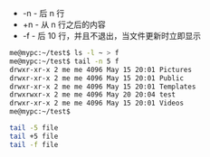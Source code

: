 * -n - 后 n 行
* +n - 从 n 行之后的内容
* -f - 后 10 行，并且不退出，当文件更新时立即显示


```bash
me@mypc:~/test$ ls -l ~ > f
me@mypc:~/test$ tail -n 5 f
drwxr-xr-x 2 me me 4096 May 15 20:01 Pictures
drwxr-xr-x 2 me me 4096 May 15 20:01 Public
drwxr-xr-x 2 me me 4096 May 15 20:01 Templates
drwxrwxr-x 2 me me 4096 May 20 20:04 test
drwxr-xr-x 2 me me 4096 May 15 20:01 Videos
me@mypc:~/test$ 

tail -5 file
tail +5 file
tail -f file
```